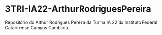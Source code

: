# 3TRI-IA22-ArthurRodriguesPereira
Repositório do Arthur Rodrigues Pereira da Turma IA 22 do Instituto Federal Catarinense Campus Camboriú.
